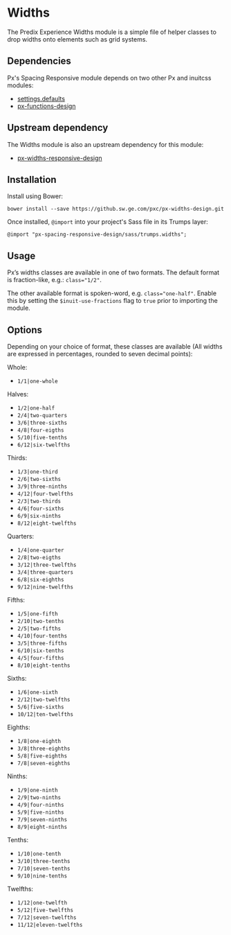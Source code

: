 # Widths

The Predix Experience Widths module is a simple file of helper classes to drop widths onto elements such as grid systems.

## Dependencies

Px's Spacing Responsive module depends on two other Px and inuitcss modules:

* [settings.defaults](https://github.com/inuitcss/settings.defaults)
* [px-functions-design](https://github.sw.ge.com/pxc/px-functions-design)

## Upstream dependency

The Widths module is also an upstream dependency for this module:

* [px-widths-responsive-design](https://github.sw.ge.com/pxc/px-widths-responsive-design)

## Installation

Install using Bower:

    bower install --save https://github.sw.ge.com/pxc/px-widths-design.git

Once installed, `@import` into your project's Sass file in its Trumps layer:

    @import "px-spacing-responsive-design/sass/trumps.widths";

## Usage

Px’s widths classes are available in one of two formats. The default format is fraction-like, e.g.: `class="1/2"`.

The other available format is spoken-word, e.g. `class="one-half"`. Enable this by setting the `$inuit-use-fractions` flag to `true` prior to importing the module.

## Options

Depending on your choice of format, these classes are available (All widths are expressed in percentages, rounded to seven decimal points):

Whole:

* `1/1|one-whole`

Halves:

* `1/2|one-half`
* `2/4|two-quarters`
* `3/6|three-sixths`
* `4/8|four-eigths`
* `5/10|five-tenths`
* `6/12|six-twelfths`

Thirds:

* `1/3|one-third`
* `2/6|two-sixths`
* `3/9|three-ninths`
* `4/12|four-twelfths` 
* `2/3|two-thirds`
* `4/6|four-sixths`
* `6/9|six-ninths`
* `8/12|eight-twelfths`

Quarters:

* `1/4|one-quarter`
* `2/8|two-eigths`
* `3/12|three-twelfths`
* `3/4|three-quarters`
* `6/8|six-eighths`
* `9/12|nine-twelfths`

Fifths:

* `1/5|one-fifth`
* `2/10|two-tenths`
* `2/5|two-fifths`
* `4/10|four-tenths`
* `3/5|three-fifths`
* `6/10|six-tenths`
* `4/5|four-fifths`
* `8/10|eight-tenths`

Sixths:

* `1/6|one-sixth`
* `2/12|two-twelfths`
* `5/6|five-sixths`
* `10/12|ten-twelfths`

Eighths:

* `1/8|one-eighth`
* `3/8|three-eighths`
* `5/8|five-eighths`
* `7/8|seven-eighths`

Ninths:

* `1/9|one-ninth`
* `2/9|two-ninths`
* `4/9|four-ninths`
* `5/9|five-ninths`
* `7/9|seven-ninths`
* `8/9|eight-ninths`

Tenths:

* `1/10|one-tenth`
* `3/10|three-tenths`
* `7/10|seven-tenths`
* `9/10|nine-tenths`

Twelfths:

* `1/12|one-twelfth`
* `5/12|five-twelfths`
* `7/12|seven-twelfths`
* `11/12|eleven-twelfths`
